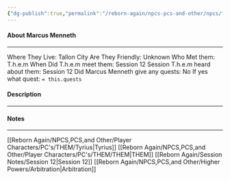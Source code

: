 ```yaml
---
{"dg-publish":true,"permalink":"/reborn-again/npcs-pcs-and-other/npcs/friendly/marcus-menneth/"}
---
```



#### About Marcus Menneth
---
Where They Live: Tallon City 
Are They Friendly: Unknown
Who Met them: T.h.e.m
When Did T.h.e.m meet them: Session 12
Session T.h.e.m heard about them: Session 12
Did Marcus Menneth give any quests: No
	If yes what quest: `= this.quests`


#### Description


---

#### Notes
---

[[Reborn Again/NPCS,PCS,and Other/Player Characters/PC's/THEM/Tyrius\|Tyrius]]
[[Reborn Again/NPCS,PCS,and Other/Player Characters/PC's/THEM/THEM\|THEM]]
[[Reborn Again/Session Notes/Session 12\|Session 12]]
[[Reborn Again/NPCS,PCS,and Other/Higher Powers/Arbitration\|Arbitration]]

